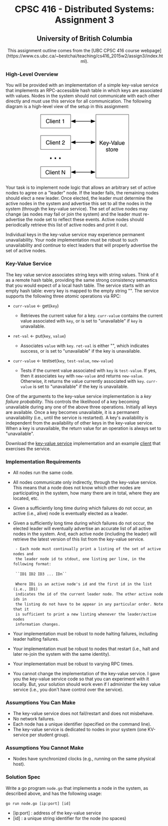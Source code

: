 <h1 align="center"> 
	CPSC 416 - Distributed Systems: Assignment 3
</h1>

<h2 align="center"> 
	University of British Columbia
</h2>

<p align="center">
This assignment outline comes from the [UBC CPSC 416 course webpage](https://www.cs.ubc.ca/~bestchai/teaching/cs416_2015w2/assign3/index.html).
</p>

<h3>
	<b>High-Level Overview</b>
</h3>

You will be provided with an implementation of a simple key-value service that 
implements an RPC-accessible hash table in which keys are associated with values. 
Nodes in the system should not communicate with each other directly and must use 
this service for all communication. The following diagram is a high-level 
view of the setup in this assignment: 

<p align="center">
	<img alt="Key-Value Diagram" src="/arch.jpg">
</p>

Your task is to implement node logic that allows an arbitrary set of active nodes 
to agree on a "leader" node. If the leader fails, the remaining nodes should elect
a new leader. Once elected, the leader must determine the active nodes in the system 
and advertise this set to all the nodes in the system (through the key-value service).
The set of active nodes may change (as nodes may fail or join the system) and the 
leader must re-advertise the node set to reflect these events. Active nodes should 
periodically retrieve this list of active nodes and print it out.

Individual keys in the key-value service may experience permanent unavailability. 
Your node implementation must be robust to such unavailability and continue to elect
leaders that will properly advertise the set of active nodes.

<h3>
	<b>Key-Value Service</b>
</h3>

The key value service associates string keys with string values. Think of it as a 
remote hash table, providing the same strong consistency semantics that you would 
expect of a local hash table. The service starts with an empty hash table: every 
key is mapped to the empty string "". The service supports the following three 
*atomic* operations via RPC:

 - ``curr-value`` ← get(``key``)
	- Retrieves the current value for a key. ``curr-value`` contains the current 
	value associated with ``key``, or is set to "unavailable" if ``key`` is unavailable.

 - ``ret-val`` ← put(``key``, ``value``)
	- Associates ``value`` with ``key``. ``ret-val`` is either "", which indicates
	success, or is set to "unavailable" if the key is unavailable.

 - ``curr-value`` ← testset(``key``, ``test-value``, ``new-value``)
	- Tests if the current value associated with ``key`` is ``test-value``. If yes, then 
	it associates ``key`` with ``new-value`` and returns ``new-value``. Otherwise, it returns 
	the value currently associated with ``key``. ``curr-value`` is set to "unavailable" if 
	the key is unavailable.
	
One of the arguments to the key-value service implementation is a *key failure 
probability*. This controls the likelihood of a key becoming unavailable during 
any one of the above three operations. Initially all keys are available. Once a 
key becomes unavailable, it is a permanent unavailability (i.e., until the service
is restarted). A key's availability is independent from the availability of other
keys in the key-value service. When a key is unavailable, the return value for an 
operation is always set to "unavailable".	

Download the [key-value service](https://github.com/tjxn/cpsc_416_assign_3/blob/master/kvservicemain.go) implementation and an example [client](https://github.com/tjxn/cpsc_416_assign_3/blob/master/kvclientmain.go) that exercises the service.

<h3>
	<b>Implementation Requirements</b>
</h3>

 - All nodes run the same code.

 - All nodes communicate only indirectly, through the key-value service. 
	This means that a node does not know which other nodes are participating 
	in the system, how many there are in total, where they are located, etc.
 
 - Given a sufficiently long time during which failures do not occur, an active 
	(i.e., alive) node is eventually elected as a leader.
 
 - Given a sufficiently long time during which failures do not occur, the elected 
	leader will eventually advertise an accurate list of all active nodes in the system.
	And, each active node (including the leader) will retrieve the latest 
	version of this list from the key-value service.
		
		- Each node must continually print a listing of the set of active nodes and
		the leader node id to stdout, one listing per line, in the following format:
		
		``ID1 ID2 ID3 ... IDn``
		
		Where IDi is an active node's id and the first id in the list (i.e., ID1) 
		indicates the id of the current leader node. The other active node ids in 
		the listing do not have to be appear in any particular order. Note that it 
		is sufficient to print a new listing whenever the leader/active nodes 
		information changes.
		
 - Your implementation must be robust to node halting failures, including leader halting failures.
 
 - Your implementation must be robust to nodes that restart (i.e., halt and later re-join the 
	system with the same identity).
	
 - Your implementation must be robust to varying RPC times.
 
 - You cannot change the implementation of the key-value service. I gave you the key-value service 
	code so that you can experiment with it locally. But, your solution should work 
	even if I administer the key value service (i.e., you don't have control over the 
	service).
 
 
 
 
<h3>
	<b>Assumptions You Can Make</b>
</h3>

 - The key-value service does not fail/restart and does not misbehave.
 - No network failures.
 - Each node has a unique identifier (specified on the command line).
 - The key-value service is dedicated to nodes in your system (one KV-service per student group).
	
<h3>
	<b>Assumptions You Cannot Make</b>
</h3>

 - Nodes have synchronized clocks (e.g., running on the same physical host).
 
<h3>
	<b>Solution Spec</b>
</h3>

Write a go program ``node.go`` that implements a node in the system, as described above, 
and has the following usage:

``go run node.go [ip:port] [id]``

 - [ip:port] : address of the key-value service
 - [id] : a unique string identifier for the node (no spaces)

